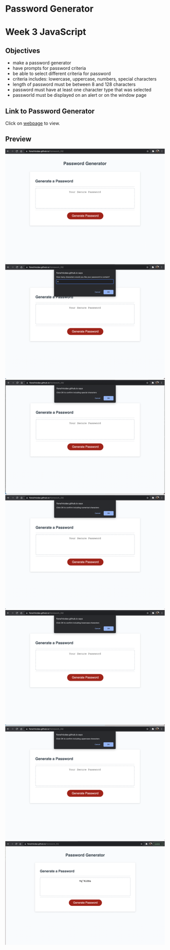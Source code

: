# Password Generator
# Week 3 JavaScript 

## Objectives 
- make a password generator 
- have prompts for password criteria 
- be able to select different criteria for password 
- criteria includes: lowercase, uppercase, numbers, special characters
- length of password must be between 8 and 128 characters 
- password must have at least one character type that was selected 
- passworld must be displayed on an alert or on the window page 

## Link to Password Generator 
Click on [webpage](https://fiona1nicdao.github.io/Password-generator/) to view. 

## Preview 
![pw-1](./images/pw-1.png)
![pw-2](./images/pw-2.png)
![pw-3](./images/pw-3.png)
![pw-4](./images/pw-4.png)
![pw-5](./images/pw-5.png)
![pw-6](./images/pw-6.png)
![pw-final](./images/pw-final.png)
